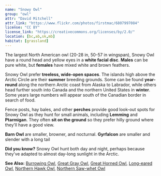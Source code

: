 ```yaml
---
name: "Snowy Owl"
group: "owl"
attr: "David Mitchell"
attr_link: "https://www.flickr.com/photos/firstmac/6807997084"
license: "CC BY"
license_link: "https://creativecommons.org/licenses/by/2.0/"
location: [bc,ab,sk,mb]
habitat: [grassland]
---
```

The largest North American owl (20-28 in, 50-57 in wingspan), Snowy Owl have a round head and yellow eyes in a **white facial disc**. **Males** can be pure white, but **females** have mixed white and brown feathers.

Snowy Owl prefer **treeless, wide-open spaces**. The islands high above the Arctic Circle are their **summer** breeding grounds. Some can be found **year-round** along the northern Arctic coast from Alaska to Labrador, while others head further south into Canada and the northern United States in **winter**. Some years large numbers will appear south of the Canadian border in search of food.

Fence posts, hay bales, and other **perches** provide good look-out spots for Snowy Owl as they hunt for small animals, including **Lemming** and **Ptarmigan**. They often **sit on the ground** so they prefer hilly ground where they'll have a good view.

**Barn Owl** are smaller, browner, and nocturnal. **Gyrfalcon** are smaller and slender with a long tail

**Did you know?** Snowy Owl hunt both day and night, perhaps because they've adapted to almost day-long sunlight in the Arctic.

<!-- generated, do not edit -->
**See Also:**
[Burrowing Owl](/birds/burrowl),
[Great Gray Owl](/birds/gregrowl),
[Great Horned Owl](/birds/grehowl),
[Long-eared Owl](/birds/longowl),
[Northern Hawk Owl](/birds/norhowl),
[Northern Saw-whet Owl](/birds/norsowl)
